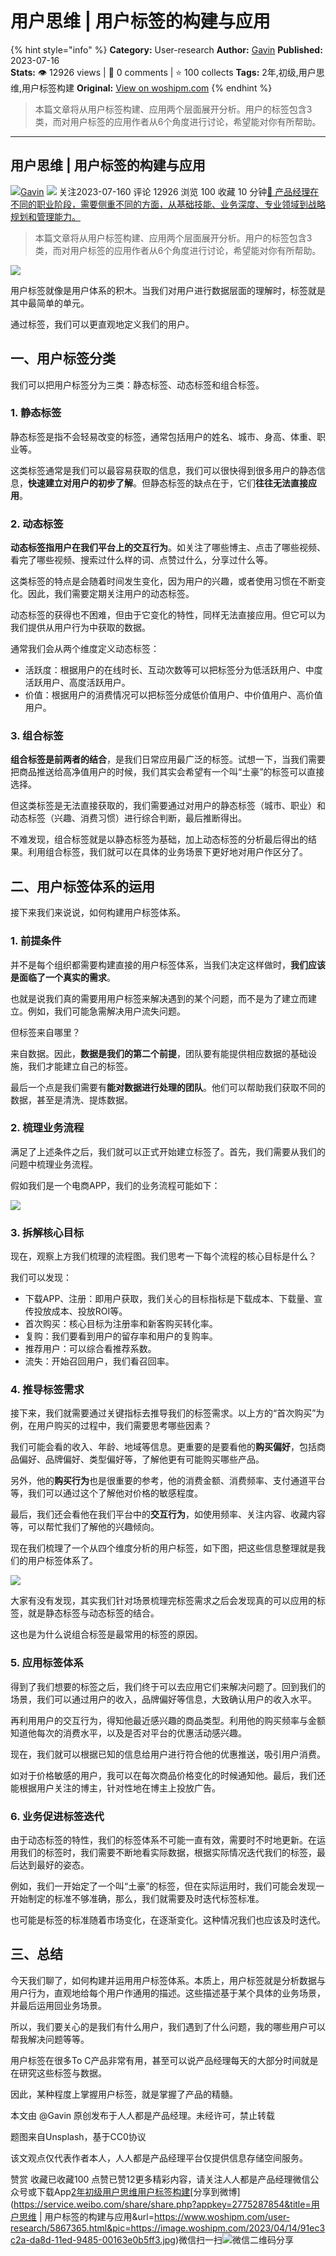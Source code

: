 # 用户思维 | 用户标签的构建与应用
{% hint style="info" %}
**Category:** User-research
**Author:** [Gavin](https://www.woshipm.com/u/1524457)
**Published:** 2023-07-16  
**Stats:** 👁️ 12926 views | 💬 0 comments | ⭐ 100 collects
**Tags:** 2年,初级,用户思维,用户标签构建
**Original:** [View on woshipm.com](https://www.woshipm.com/user-research/5867365.html)
{% endhint %}
> 本篇文章将从用户标签构建、应用两个层面展开分析。用户的标签包含3类，而对用户标签的应用作者从6个角度进行讨论，希望能对你有所帮助。

---

## 用户思维 | 用户标签的构建与应用

[![](https://static.woshipm.com/view/woshipm_api_def_20230709142113_6422.jpg?imageView2/1/w/72/h/72/q/100)](https://www.woshipm.com/u/1524457)[Gavin](https://www.woshipm.com/u/1524457) ![](https://static.woshipm.com/tag/1101_1@2x.png) 关注2023-07-160 评论 12926 浏览 100 收藏 10 分钟[🔗 产品经理在不同的职业阶段，需要侧重不同的方面，从基础技能、业务深度、专业领域到战略规划和管理能力。](https://ke.qidianla.com/courses/90pm)

> 本篇文章将从用户标签构建、应用两个层面展开分析。用户的标签包含3类，而对用户标签的应用作者从6个角度进行讨论，希望能对你有所帮助。

![](https://image.woshipm.com/2023/04/14/91ec3c2a-da8d-11ed-9485-00163e0b5ff3.jpg)

用户标签就像是用户体系的积木。当我们对用户进行数据层面的理解时，标签就是其中最简单的单元。

通过标签，我们可以更直观地定义我们的用户。

## 一、用户标签分类

我们可以把用户标签分为三类：静态标签、动态标签和组合标签。

### 1\. 静态标签

静态标签是指不会轻易改变的标签，通常包括用户的姓名、城市、身高、体重、职业等。

这类标签通常是我们可以最容易获取的信息，我们可以很快得到很多用户的静态信息，**快速建立对用户的初步了解**。但静态标签的缺点在于，它们**往往无法直接应用**。

### 2\. 动态标签

**动态标签指用户在我们平台上的交互行为**。如关注了哪些博主、点击了哪些视频、看完了哪些视频、搜索过什么样的词、点赞过什么，分享过什么等。

这类标签的特点是会随着时间发生变化，因为用户的兴趣，或者使用习惯在不断变化。因此，我们需要定期关注用户的动态标签。

动态标签的获得也不困难，但由于它变化的特性，同样无法直接应用。但它可以为我们提供从用户行为中获取的数据。

通常我们会从两个维度定义动态标签：

*   活跃度：根据用户的在线时长、互动次数等可以把标签分为低活跃用户、中度活跃用户、高度活跃用户。
*   价值：根据用户的消费情况可以把标签分成低价值用户、中价值用户、高价值用户。

### 3\. 组合标签

**组合标签是前两者的结合**，是我们日常应用最广泛的标签。试想一下，当我们需要把商品推送给高净值用户的时候，我们其实会希望有一个叫“土豪”的标签可以直接选择。

但这类标签是无法直接获取的，我们需要通过对用户的静态标签（城市、职业）和动态标签（兴趣、消费习惯）进行综合判断，最后推断得出。

不难发现，组合标签就是以静态标签为基础，加上动态标签的分析最后得出的结果。利用组合标签，我们就可以在具体的业务场景下更好地对用户作区分了。

## 二、用户标签体系的运用

接下来我们来说说，如何构建用户标签体系。

### 1\. 前提条件

并不是每个组织都需要构建直接的用户标签体系，当我们决定这样做时，**我们应该是面临了一个真实的需求**。

也就是说我们真的需要用用户标签来解决遇到的某个问题，而不是为了建立而建立。例如，我们可能急需解决用户流失问题。

但标签来自哪里？

来自数据。因此，**数据是我们的第二个前提**，团队要有能提供相应数据的基础设施，我们才能建立自己的标签。

最后一个点是我们需要有**能对数据进行处理的团队**。他们可以帮助我们获取不同的数据，甚至是清洗、提炼数据。

### 2\. 梳理业务流程

满足了上述条件之后，我们就可以正式开始建立标签了。首先，我们需要从我们的问题中梳理业务流程。

假如我们是一个电商APP，我们的业务流程可能如下：

![](https://image.woshipm.com/2023/07/16/09bfd0ca-23a1-11ee-b2e3-00163e0b5ff3.png)

### 3\. 拆解核心目标

现在，观察上方我们梳理的流程图。我们思考一下每个流程的核心目标是什么？

我们可以发现：

*   下载APP、注册：即用户获取，我们关心的目标指标是下载成本、下载量、宣传投放成本、投放ROI等。
*   首次购买：核心目标为注册率和新客购买转化率。
*   复购：我们要看到用户的留存率和用户的复购率。
*   推荐用户：可以综合看推荐系数。
*   流失：开始召回用户，我们看召回率。

### 4\. 推导标签需求

接下来，我们就需要通过关键指标去推导我们的标签需求。以上方的“首次购买”为例，在用户购买的过程中，我们需要思考哪些因素？

我们可能会看的收入、年龄、地域等信息。更重要的是要看他的**购买偏好**，包括商品偏好、品牌偏好、类型偏好等，了解他更有可能购买哪些产品。

另外，他的**购买行为**也是很重要的参考，他的消费金额、消费频率、支付通道平台等，我们可以通过这个了解他对价格的敏感程度。

最后，我们还会看他在我们平台中的**交互行为**，如使用频率、关注内容、收藏内容等，可以帮忙我们了解他的兴趣倾向。

现在我们梳理了一个从四个维度分析的用户标签，如下图，把这些信息整理就是我们的用户标签体系了。

![](https://image.woshipm.com/2023/07/16/3a909702-23a1-11ee-aa2b-00163e0b5ff3.png)

大家有没有发现，其实我们针对场景梳理完标签需求之后会发现真的可以应用的标签，就是静态标签与动态标签的结合。

这也是为什么说组合标签是最常用的标签的原因。

### 5\. 应用标签体系

得到了我们想要的标签之后，我们终于可以去应用它们来解决问题了。回到我们的场景，我们可以通过用户的收入，品牌偏好等信息，大致确认用户的收入水平。

再利用用户的交互行为，得知他最近感兴趣的商品类型。利用他的购买频率与金额知道他每次的消费水平，以及是否对平台的优惠活动感兴趣。

现在，我们就可以根据已知的信息给用户进行符合他的优惠推送，吸引用户消费。

如对于价格敏感的用户，我可以在每次商品价格变化的时候通知他。最后，我们还能根据用户关注的博主，针对性地在博主上投放广告。

### 6\. 业务促进标签迭代

由于动态标签的特性，我们的标签体系不可能一直有效，需要时不时地更新。在运用我们的标签时，我们需要不断地看实际数据，根据实际情况迭代我们的标签，最后达到最好的姿态。

例如，我们一开始定了一个叫“土豪”的标签，但在实际运用时，我们可能会发现一开始制定的标准不够准确，那么，我们就需要及时迭代标签标准。

也可能是标签的标准随着市场变化，在逐渐变化。这种情况我们也应该及时迭代。

## 三、总结

今天我们聊了，如何构建并运用用户标签体系。本质上，用户标签就是分析数据与用户行为，直观地给每个用户作通用的描述。这些描述基于某个具体的业务场景，并最后运用回业务场景。

所以，我们要关心的是我们有什么用户，我们遇到了什么问题，我的哪些用户可以帮我解决问题等等。

用户标签在很多To C产品非常有用，甚至可以说产品经理每天的大部分时间就是在研究这些标签与数据。

因此，某种程度上掌握用户标签，就是掌握了产品的精髓。

本文由 @Gavin 原创发布于人人都是产品经理。未经许可，禁止转载

题图来自Unsplash，基于CC0协议

该文观点仅代表作者本人，人人都是产品经理平台仅提供信息存储空间服务。

赞赏 收藏已收藏100 点赞已赞12更多精彩内容，请关注人人都是产品经理微信公众号或下载App[2年](https://www.woshipm.com/tag/2%e5%b9%b4)[初级](https://www.woshipm.com/tag/%e5%88%9d%e7%ba%a7)[用户思维](https://www.woshipm.com/tag/%e7%94%a8%e6%88%b7%e6%80%9d%e7%bb%b4)[用户标签构建](https://www.woshipm.com/tag/%e7%94%a8%e6%88%b7%e6%a0%87%e7%ad%be%e6%9e%84%e5%bb%ba)[分享到微博](https://service.weibo.com/share/share.php?appkey=2775287854&title=用户思维 | 用户标签的构建与应用&url=https://www.woshipm.com/user-research/5867365.html&pic=https://image.woshipm.com/2023/04/14/91ec3c2a-da8d-11ed-9485-00163e0b5ff3.jpg)微信扫一扫![微信二维码](https://api.pwmqr.com/qrcode/create/?url=https://www.woshipm.com/user-research/5867365.html)分享